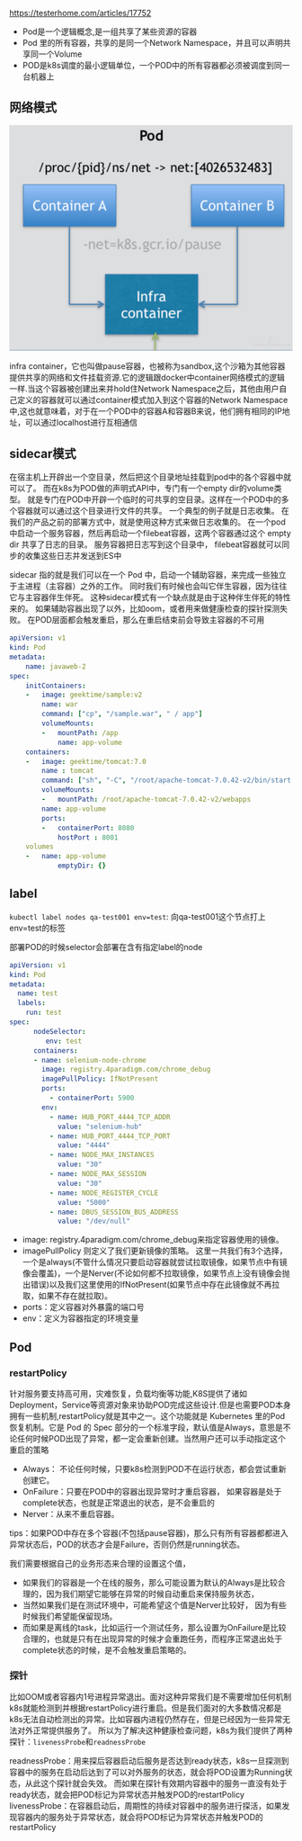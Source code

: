 https://testerhome.com/articles/17752

- Pod是一个逻辑概念,是一组共享了某些资源的容器
- Pod 里的所有容器，共享的是同一个Network Namespace，并且可以声明共享同一个Volume
- POD是k8s调度的最小逻辑单位，一个POD中的所有容器都必须被调度到同一台机器上

## 网络模式

![](./images/pause.png)

infra container，它也叫做pause容器，也被称为sandbox,这个沙箱为其他容器提供共享的网络和文件挂载资源.它的逻辑跟docker中container网络模式的逻辑一样.当这个容器被创建出来并hold住Network Namespace之后，其他由用户自己定义的容器就可以通过container模式加入到这个容器的Network Namespace中,这也就意味着，对于在一个POD中的容器A和容器B来说，他们拥有相同的IP地址，可以通过localhost进行互相通信

## sidecar模式

在宿主机上开辟出一个空目录，然后把这个目录地址挂载到pod中的各个容器中就可以了。 而在k8s为POD做的声明式API中，专门有一个empty dir的volume类型。 就是专门在POD中开辟一个临时的可共享的空目录。这样在一个POD中的多个容器就可以通过这个目录进行文件的共享。 一个典型的例子就是日志收集。 在我们的产品之前的部署方式中，就是使用这种方式来做日志收集的。 在一个pod中启动一个服务容器，然后再启动一个filebeat容器，这两个容器通过这个 empty dir 共享了日志的目录。 服务容器把日志写到这个目录中， filebeat容器就可以同步的收集这些日志并发送到ES中

sidecar 指的就是我们可以在一个 Pod 中，启动一个辅助容器，来完成一些独立于主进程（主容器）之外的工作。 同时我们有时候也会叫它伴生容器，因为往往它与主容器伴生伴死。 这种sidecar模式有一个缺点就是由于这种伴生伴死的特性来的。 如果辅助容器出现了以外，比如oom，或者用来做健康检查的探针探测失败。 在POD层面都会触发重启，那么在重启结束前会导致主容器的不可用


```yaml
apiVersion: v1
kind: Pod
metadata:
    name: javaweb-2
spec:
	initContainers:
	-	image: geektime/sample:v2
    	name: war
        command: ["cp", "/sample.war", " / app"]
		volumeMounts:
        -   mountPath: /app
            name: app-volume
	containers:
	-	image: geektime/tomcat:7.0
		name : tomcat
        command: ["sh", "-C", "/root/apache-tomcat-7.0.42-v2/bin/start.sh"]
		volumeMounts:
		-   mountPath: /root/apache-tomcat-7.0.42-v2/webapps
		name: app-volume
		ports:
		-   containerPort: 8080
			hostPort : 8001
	volumes
    -   name: app-volume
		    emptyDir: {}
```

## label

`kubectl label nodes qa-test001 env=test`: 向qa-test001这个节点打上env=test的标签

部署POD的时候selector会部署在含有指定label的node

```yaml
apiVersion: v1
kind: Pod
metadata:
  name: test
  labels:
    run: test
spec:
      nodeSelector:
         env: test
      containers:
      - name: selenium-node-chrome
        image: registry.4paradigm.com/chrome_debug
        imagePullPolicy: IfNotPresent
        ports:
          - containerPort: 5900
        env:
          - name: HUB_PORT_4444_TCP_ADDR
            value: "selenium-hub"
          - name: HUB_PORT_4444_TCP_PORT
            value: "4444"
          - name: NODE_MAX_INSTANCES
            value: "30"
          - name: NODE_MAX_SESSION
            value: "30"
          - name: NODE_REGISTER_CYCLE
            value: "5000"
          - name: DBUS_SESSION_BUS_ADDRESS
            value: "/dev/null"
```

- image: registry.4paradigm.com/chrome_debug来指定容器使用的镜像。
- imagePullPolicy 则定义了我们更新镜像的策略。 这里一共我们有3个选择，一个是always(不管什么情况只要启动容器就尝试拉取镜像，如果节点中有镜像会覆盖)，一个是Nerver(不论如何都不拉取镜像，如果节点上没有镜像会抛出错误)以及我们这里使用的IfNotPresent(如果节点中存在此镜像就不再拉取，如果不存在就拉取)。
- ports：定义容器对外暴露的端口号
- env：定义为容器指定的环境变量

## Pod
### restartPolicy
针对服务要支持高可用，灾难恢复，负载均衡等功能,K8S提供了诸如Deployment，Service等资源对象来协助POD完成这些设计.但是也需要POD本身拥有一些机制,restartPolicy就是其中之一。这个功能就是 Kubernetes 里的Pod 恢复机制。它是 Pod 的 Spec 部分的一个标准字段，默认值是Always，意思是不论任何时候POD出现了异常，都一定会重新创建。当然用户还可以手动指定这个重启的策略

- Always： 不论任何时候，只要k8s检测到POD不在运行状态，都会尝试重新创建它。
- OnFailure：只要在POD中的容器出现异常时才重启容器， 如果容器是处于complete状态，也就是正常退出的状态，是不会重启的
- Nerver：从来不重启容器。

tips：如果POD中存在多个容器(不包括pause容器)，那么只有所有容器都都进入异常状态后，POD的状态才会是Failure，否则仍然是running状态。


我们需要根据自己的业务形态来合理的设置这个值， 
- 如果我们的容器是一个在线的服务，那么可能设置为默认的Always是比较合理的，因为我们期望它能够在异常的时候自动重启来保持服务状态， 
- 当然如果我们是在测试环境中，可能希望这个值是Nerver比较好， 因为有些时候我们希望能保留现场。 
- 而如果是离线的task，比如运行一个测试任务，那么设置为OnFailure是比较合理的，也就是只有在出现异常的时候才会重跑任务，而程序正常退出处于complete状态的时候，是不会触发重启策略的。


### 探针
比如OOM或者容器内1号进程异常退出。面对这种异常我们是不需要增加任何机制k8s就能检测到并根据restartPolicy进行重启。但是我们面对的大多数情况都是k8s无法自动检测出的异常。比如容器内进程仍然存在，但是已经因为一些异常无法对外正常提供服务了。 所以为了解决这种健康检查问题，k8s为我们提供了两种探针：`livenessProbe`和`readnessProbe`

readnessProbe：用来探后容器启动后服务是否达到ready状态，k8s一旦探测到容器中的服务在启动后达到了可以对外服务的状态，就会将POD设置为Running状态，从此这个探针就会失效。 而如果在探针有效期内容器中的服务一直没有处于ready状态，就会把POD标记为异常状态并触发POD的restartPolicy
livenessProbe：在容器启动后，周期性的持续对容器中的服务进行探活，如果发现容器内的服务处于异常状态，就会将POD标记为异常状态并触发POD的restartPolicy